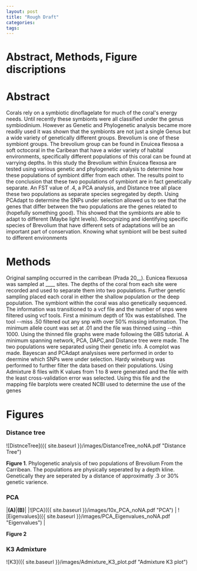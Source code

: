 ```yaml
---
layout: post
title: "Rough Draft"
categories: 
tags: 
---
```


# Abstract, Methods, Figure discriptions



# Abstract
Corals rely on a symbiotic dinoflagelate for much of the coral's energy needs. Until recently these symbionts were all classified under the genus symbiodinium. However as Genetic and Phylogenetic analysis became more readily used it was shown that the symbionts are not just a single Genus but a wide variety of genetically different groups. Brevolium is one of these symbiont groups. The brevolium group can be found in Enuicea flexosa a soft octocoral in the Caribean that have a wider variety of habital environments, specifically different populations of this coral can be found at varrying depths. In this study the Brevolium within Enuicea flexosa are tested using various genetic and phylogenetic analysis to determine how these populations of symbiont differ from each other. The results point to the conclusion that these two populations of symbiont are in fact genetically separate. An FST value of .4, a PCA analysis, and Distance tree all place these two populations as separate species segregated by depth. Using PCAdapt to determine the SNPs under selection allowed us to see that the genes that differ between the two populations are the genes related to (hopefully something good). This showed that the symbionts are able to adapt to different (Maybe light levels). Recognizing and identifying specific species of Brevolium that have different sets of adaptations will be an important part of conservation. Knowing what symbiont will be best suited to different environments 





# Methods


Original sampling occurred in the carribean (Prada 20__). Eunicea flexuosa was sampled at ____ sites. The depths of the coral from each site were recorded and used to separate them into two populations. Further genetic sampling placed each coral in either the shallow population or the deep population. The symbiont within the coral was also genetically sequenced.
The information was transitioned to a vcf file and the number of snps were filtered using vcf tools. First a minimum depth of 10x was established. The tool --miss .50  filtered out any snp with over 50% missing information. The minimum allele count was set at .01 and the file was thinned using --thin 1000. Using the thinned file graphs were made following the GBS tutorial. A minimum spanning network, PCA, DAPC,and Distance tree were made. The two populations were separated using their genetic info. A complot was made.
Bayescan and PCAdapt analysises were performed in order to deermine which SNPs were under selection. 
Hardy wineburg was performed to further filter the data based on their populations.
Using Admixture 8 files with K values from 1 to 8 were generated and the file with the least cross-validation error was selected. Using this file and the mapping file barplots were created 
NCBI used to determine the use of the genes









# Figures

### Distance tree
![DistnceTree]({{ site.baseurl }}/images/DistanceTree_noNA.pdf "Distance Tree")

**Figure 1**. Phylogenetic analysis of two populations of Brevolium From the Carribean. The populations are physically seperated by a depth kline. Genetically they are seperated by a distance of approximatly .3 or 30% genetic varience.



### PCA
|**(A)**|**(B)**|
|![PCA]({{ site.baseurl }}/images/10x_PCA_noNA.pdf "PCA") | ![Eigenvalues]({{ site.baseurl }}/images/PCA_Eigenvalues_noNA.pdf "Eigenvalues") |

**Figure 2**

### K3 Admixture
![K3]({{ site.baseurl }}/images/Admixture_K3_plot.pdf "Admixture K3 plot")